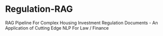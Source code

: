 # Regulation-RAG
RAG Pipeline For Complex Housing Investment Regulation Documents - An Application of Cutting Edge NLP For Law / Finance 
